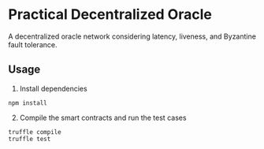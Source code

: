 # Practical Decentralized Oracle

A decentralized oracle network considering latency, liveness, and Byzantine fault tolerance.

## Usage

1. Install dependencies

```
npm install
```

2. Compile the smart contracts and run the test cases

```
truffle compile
truffle test
```

